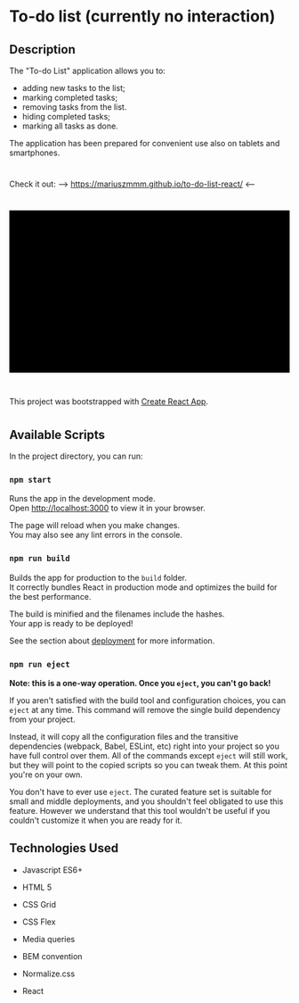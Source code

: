 # **To-do list**    (currently no interaction)

## Description

The "To-do List" application allows you to:
- adding new tasks to the list;
- marking completed tasks;
- removing tasks from the list.
- hiding completed tasks;
- marking all tasks as done.

The application has been prepared for convenient use also on tablets and smartphones.
#
 Check it out:     -->    https://mariuszmmm.github.io/to-do-list-react/     <--
#
![To-do list](public/animation.gif)
#
This project was bootstrapped with [Create React App](https://github.com/facebook/create-react-app).
#
## Available Scripts

In the project directory, you can run:

### `npm start`

Runs the app in the development mode.\
Open [http://localhost:3000](http://localhost:3000) to view it in your browser.

The page will reload when you make changes.\
You may also see any lint errors in the console.

### `npm run build`

Builds the app for production to the `build` folder.\
It correctly bundles React in production mode and optimizes the build for the best performance.

The build is minified and the filenames include the hashes.\
Your app is ready to be deployed!

See the section about [deployment](https://facebook.github.io/create-react-app/docs/deployment) for more information.

### `npm run eject`

**Note: this is a one-way operation. Once you `eject`, you can't go back!**

If you aren't satisfied with the build tool and configuration choices, you can `eject` at any time. This command will remove the single build dependency from your project.

Instead, it will copy all the configuration files and the transitive dependencies (webpack, Babel, ESLint, etc) right into your project so you have full control over them. All of the commands except `eject` will still work, but they will point to the copied scripts so you can tweak them. At this point you're on your own.

You don't have to ever use `eject`. The curated feature set is suitable for small and middle deployments, and you shouldn't feel obligated to use this feature. However we understand that this tool wouldn't be useful if you couldn't customize it when you are ready for it.

## Technologies Used
  
- Javascript ES6+

- HTML 5

- CSS Grid

- CSS Flex

- Media queries

- BEM convention

- Normalize.css

- React